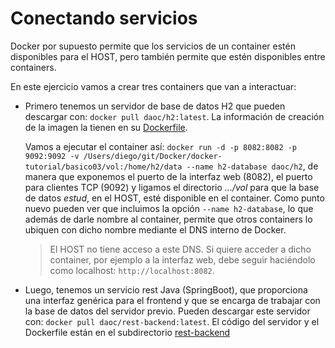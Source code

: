 # Conectando servicios

Docker por supuesto permite que los servicios de un container estén disponibles para el HOST, pero también permite que estén disponibles entre containers.

En este ejercicio vamos a crear tres containers que van a interactuar:

- Primero tenemos un servidor de base de datos H2 que pueden descargar con: `docker pull daoc/h2:latest`. La información de creación de la imagen la tienen en su [Dockerfile](./Dockerfile).

   Vamos a ejecutar el container así: `docker run -d -p 8082:8082 -p 9092:9092 -v /Users/diego/git/Docker/docker-tutorial/basico03/vol:/home/h2/data --name h2-database daoc/h2`, de manera que exponemos el puerto de la interfaz web (8082), el puerto para clientes TCP (9092) y ligamos el directorio *.../vol* para que la base de datos *estud*, en el HOST, esté disponible en el container. Como punto nuevo pueden ver que incluimos la opción `--name h2-database`, lo que además de darle nombre al container, permite que otros containers lo ubiquen con dicho nombre mediante el DNS interno de Docker.
  > El HOST no tiene acceso a este DNS. Si quiere acceder a dicho container, por ejemplo a la interfaz web, debe seguir haciéndolo como localhost: `http://localhost:8082`.

- Luego, tenemos un servicio rest Java (SpringBoot), que proporciona una interfaz genérica para el frontend y que se encarga de trabajar con la base de datos del servidor previo. Pueden descargar este servidor con: `docker pull daoc/rest-backend:latest`. El código del servidor y el Dockerfile están en el subdirectorio [rest-backend](./rest-backend)
